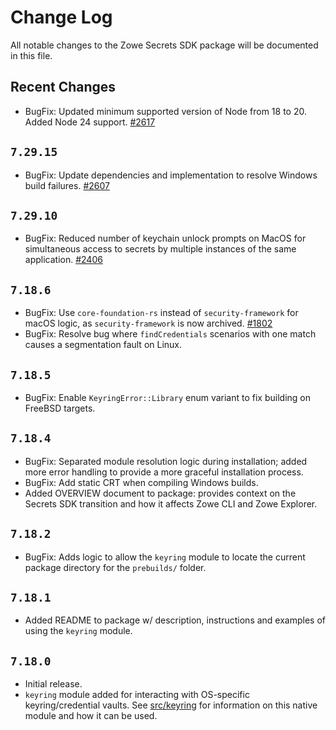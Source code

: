 # Change Log

All notable changes to the Zowe Secrets SDK package will be documented in this file.

## Recent Changes

- BugFix: Updated minimum supported version of Node from 18 to 20. Added Node 24 support. [#2617](https://github.com/zowe/zowe-cli/pull/2617)

## `7.29.15`

- BugFix: Update dependencies and implementation to resolve Windows build failures. [#2607](https://github.com/zowe/zowe-cli/pull/2607)

## `7.29.10`

- BugFix: Reduced number of keychain unlock prompts on MacOS for simultaneous access to secrets by multiple instances of the same application. [#2406](https://github.com/zowe/zowe-cli/pull/2406)

## `7.18.6`

- BugFix: Use `core-foundation-rs` instead of `security-framework` for macOS logic, as `security-framework` is now archived. [#1802](https://github.com/zowe/zowe-cli/issues/1802)
- BugFix: Resolve bug where `findCredentials` scenarios with one match causes a segmentation fault on Linux.

## `7.18.5`

- BugFix: Enable `KeyringError::Library` enum variant to fix building on FreeBSD targets.

## `7.18.4`

- BugFix: Separated module resolution logic during installation; added more error handling to provide a more graceful installation process.
- BugFix: Add static CRT when compiling Windows builds.
- Added OVERVIEW document to package: provides context on the Secrets SDK transition and how it affects Zowe CLI and Zowe Explorer.

## `7.18.2`

- BugFix: Adds logic to allow the `keyring` module to locate the current package directory for the `prebuilds/` folder.

## `7.18.1`

- Added README to package w/ description, instructions and examples of using the `keyring` module. 

## `7.18.0`

- Initial release.
- `keyring` module added for interacting with OS-specific keyring/credential vaults. See [src/keyring](src/keyring/README.md) for information on this native module and how it can be used.
